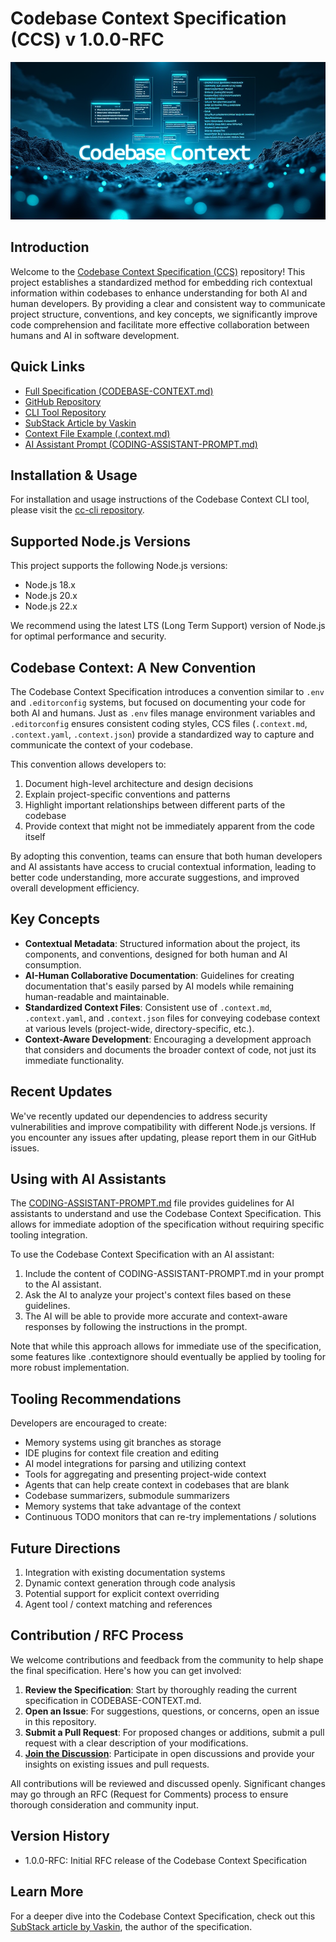 # Codebase Context Specification (CCS) v 1.0.0-RFC

![Codebase Context Image](./img/codebase-context.png "Codebase Context Specification")

## Introduction

Welcome to the [Codebase Context Specification (CCS)](./CODEBASE-CONTEXT.md) repository! This project establishes a standardized method for embedding rich contextual information within codebases to enhance understanding for both AI and human developers. By providing a clear and consistent way to communicate project structure, conventions, and key concepts, we significantly improve code comprehension and facilitate more effective collaboration between humans and AI in software development.

## Quick Links

- [Full Specification (CODEBASE-CONTEXT.md)](./CODEBASE-CONTEXT.md)
- [GitHub Repository](https://github.com/Agentic-Insights/codebase-context-spec)
- [CLI Tool Repository](https://github.com/Agentic-Insights/cc-cli)
- [SubStack Article by Vaskin](https://agenticinsights.substack.com/p/codebase-context-specification-rfc)
- [Context File Example (.context.md)](.context.md)
- [AI Assistant Prompt (CODING-ASSISTANT-PROMPT.md)](CODING-ASSISTANT-PROMPT.md)

## Installation & Usage

For installation and usage instructions of the Codebase Context CLI tool, please visit the [cc-cli repository](https://github.com/Agentic-Insights/cc-cli).

## Supported Node.js Versions

This project supports the following Node.js versions:

- Node.js 18.x
- Node.js 20.x
- Node.js 22.x

We recommend using the latest LTS (Long Term Support) version of Node.js for optimal performance and security.

## Codebase Context: A New Convention

The Codebase Context Specification introduces a convention similar to `.env` and `.editorconfig` systems, but focused on documenting your code for both AI and humans. Just as `.env` files manage environment variables and `.editorconfig` ensures consistent coding styles, CCS files (`.context.md`, `.context.yaml`, `.context.json`) provide a standardized way to capture and communicate the context of your codebase.

This convention allows developers to:
1. Document high-level architecture and design decisions
2. Explain project-specific conventions and patterns
3. Highlight important relationships between different parts of the codebase
4. Provide context that might not be immediately apparent from the code itself

By adopting this convention, teams can ensure that both human developers and AI assistants have access to crucial contextual information, leading to better code understanding, more accurate suggestions, and improved overall development efficiency.

## Key Concepts

- **Contextual Metadata**: Structured information about the project, its components, and conventions, designed for both human and AI consumption.
- **AI-Human Collaborative Documentation**: Guidelines for creating documentation that's easily parsed by AI models while remaining human-readable and maintainable.
- **Standardized Context Files**: Consistent use of `.context.md`, `.context.yaml`, and `.context.json` files for conveying codebase context at various levels (project-wide, directory-specific, etc.).
- **Context-Aware Development**: Encouraging a development approach that considers and documents the broader context of code, not just its immediate functionality.

## Recent Updates

We've recently updated our dependencies to address security vulnerabilities and improve compatibility with different Node.js versions. If you encounter any issues after updating, please report them in our GitHub issues.

## Using with AI Assistants

The [CODING-ASSISTANT-PROMPT.md](./CODING-ASSISTANT-PROMPT.md) file provides guidelines for AI assistants to understand and use the Codebase Context Specification. This allows for immediate adoption of the specification without requiring specific tooling integration.

To use the Codebase Context Specification with an AI assistant:

1. Include the content of CODING-ASSISTANT-PROMPT.md in your prompt to the AI assistant.
2. Ask the AI to analyze your project's context files based on these guidelines.
3. The AI will be able to provide more accurate and context-aware responses by following the instructions in the prompt.

Note that while this approach allows for immediate use of the specification, some features like .contextignore should eventually be applied by tooling for more robust implementation.

## Tooling Recommendations

Developers are encouraged to create:

- Memory systems using git branches as storage
- IDE plugins for context file creation and editing
- AI model integrations for parsing and utilizing context
- Tools for aggregating and presenting project-wide context
- Agents that can help create context in codebases that are blank
- Codebase summarizers, submodule summarizers
- Memory systems that take advantage of the context
- Continuous TODO monitors that can re-try implementations / solutions

## Future Directions

1. Integration with existing documentation systems
2. Dynamic context generation through code analysis
3. Potential support for explicit context overriding
4. Agent tool / context matching and references

## Contribution / RFC Process

We welcome contributions and feedback from the community to help shape the final specification. Here's how you can get involved:

1. **Review the Specification**: Start by thoroughly reading the current specification in CODEBASE-CONTEXT.md.
2. **Open an Issue**: For suggestions, questions, or concerns, open an issue in this repository.
3. **Submit a Pull Request**: For proposed changes or additions, submit a pull request with a clear description of your modifications.
4. [**Join the Discussion**](https://github.com/Agentic-Insights/codebase-context-spec/discussions): Participate in open discussions and provide your insights on existing issues and pull requests.

All contributions will be reviewed and discussed openly. Significant changes may go through an RFC (Request for Comments) process to ensure thorough consideration and community input.

## Version History

- 1.0.0-RFC: Initial RFC release of the Codebase Context Specification

## Learn More

For a deeper dive into the Codebase Context Specification, check out this [SubStack article by Vaskin](https://agenticinsights.substack.com/p/codebase-context-specification-rfc), the author of the specification.
